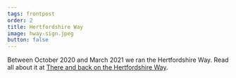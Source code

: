```yaml
---
tags: frontpost
order: 2
title: Hertfordshire Way
image: hway-sign.jpeg
button: false
---
```


Between October 2020 and March 2021 we ran the Hertfordshire Way. Read all about it at <a href="https://www.maprunner.co.uk/hertsway">There and back on the Hertfordshire Way</a>.
